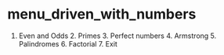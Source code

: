 # menu_driven_with_numbers
1. Even and Odds  2. Primes  3. Perfect numbers  4. Armstrong  5. Palindromes  6. Factorial  7. Exit
